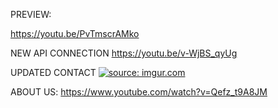 PREVIEW:

https://youtu.be/PvTmscrAMko

NEW API CONNECTION
https://youtu.be/v-WjBS_qyUg

UPDATED CONTACT
<a href="https://imgur.com/FUQzybR"><img src="https://i.imgur.com/FUQzybR.png" title="source: imgur.com" /></a>

ABOUT US:
https://www.youtube.com/watch?v=Qefz_t9A8JM
